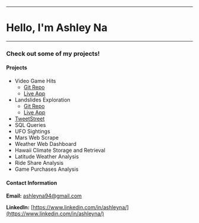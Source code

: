 -----------------------------------------
# Hello, I'm Ashley Na

-----------------------------------------

### Check out some of my projects! 

#### Projects
* Video Game Hits
  * [Git Repo](https://github.com/ashleyna94/videogames-app)
  * [Live App](http://videogames-exploration.herokuapp.com/)
* Landslides Exploration 
  * [Git Repo](https://github.com/ashleyna94/landslides-app)
  * [Live App](https://landslides.herokuapp.com/)
* [TweetStreet](https://github.com/ashleyna94/TweetStreet)
* SQL Queries 
* UFO Sightings
* Mars Web Scrape 
* Weather Web Dashboard 
* Hawaii Climate Storage and Retrieval 
* Latitude Weather Analysis 
* Ride Share Analysis 
* Game Purchases Analysis





#### Contact Information 

**Email:** ashleyna94@gmail.com

**LinkedIn:** [https://www.linkedin.com/in/ashleyna/](https://www.linkedin.com/in/ashleyna/)
